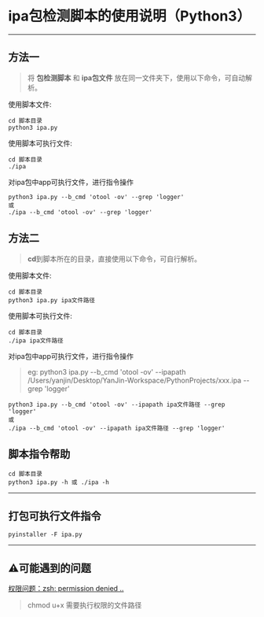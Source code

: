 # ipa包检测脚本的使用说明（Python3）

----
## 方法一
>将 **包检测脚本** 和 **ipa包文件** 放在同一文件夹下，使用以下命令，可自动解析。

使用脚本文件:
````
cd 脚本目录
python3 ipa.py
````

使用脚本可执行文件:
````
cd 脚本目录
./ipa
````

对ipa包中app可执行文件，进行指令操作

````
python3 ipa.py --b_cmd 'otool -ov' --grep 'logger'
或
./ipa --b_cmd 'otool -ov' --grep 'logger'
````

## 方法二
> **cd**到脚本所在的目录，直接使用以下命令，可自行解析。
> 
使用脚本文件:
````
cd 脚本目录
python3 ipa.py ipa文件路径 
````

使用脚本可执行文件:
````
cd 脚本目录
./ipa ipa文件路径
````

对ipa包中app可执行文件，进行指令操作
> eg: python3 ipa.py --b_cmd 'otool -ov' --ipapath /Users/yanjin/Desktop/YanJin-Workspace/PythonProjects/xxx.ipa --grep 'logger'
````
python3 ipa.py --b_cmd 'otool -ov' --ipapath ipa文件路径 --grep 'logger'
或
./ipa --b_cmd 'otool -ov' --ipapath ipa文件路径 --grep 'logger'
````

## 脚本指令帮助
````
cd 脚本目录
python3 ipa.py -h 或 ./ipa -h
````

---
## 打包可执行文件指令
````
pyinstaller -F ipa.py
````

---
## ⚠️可能遇到的问题
[权限问题：zsh: permission denied ..](https://blog.csdn.net/chnyifan/article/details/104705437)
>chmod u+x 需要执行权限的文件路径




